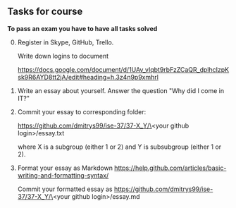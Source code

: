 ## Tasks for course

**To pass an exam you have to have all tasks solved**

0. Register in Skype, GitHub, Trello.

   Write down logins to document

   https://docs.google.com/document/d/1UAv_vIqbt9rbFzZCaQR_dplhcIzpKsk9R6AYD8tt2jA/edit#heading=h.3z4n9p9xmhrl

1. Write an essay about yourself. Answer the question "Why did I come in IT?"
2. Commit your essay to corresponding folder:

   https://github.com/dmitrys99/ise-37/37-X_Y/\<your github login\>/essay.txt

   where X is a subgroup (either 1 or 2) and Y is subsubgroup (either 1 or 2).

3. Format your essay as Markdown
   https://help.github.com/articles/basic-writing-and-formatting-syntax/

   Commit your formatted essay as
   https://github.com/dmitrys99/ise-37/37-X_Y/\<your github login\>/essay.md
